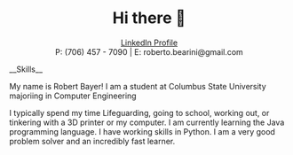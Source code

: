 <h1 align = "center">Hi there 👋</h1>
<p align = "center"><a href="https://www.linkedin.com/in/bayer-robert/"> LinkedIn Profile </a><br> P: (706) 457 - 7090 | E: roberto.bearini@gmail.com</p>

<p align = "left">
  __Skills__
</p>


My name is Robert Bayer!
I am a student at Columbus State University majoriing in Computer Engineering

I typically spend my time Lifeguarding, going to school, working out, or tinkering with a 3D printer or my computer.
I am currently learning the Java programming language.
I have working skills in Python.
I am a very good problem solver and an incredibly fast learner.
